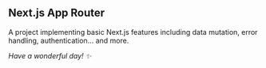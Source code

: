 ## Next.js App Router

A project implementing basic Next.js features including data mutation, error handling, authentication... and more.

_Have a wonderful day! ✨_
